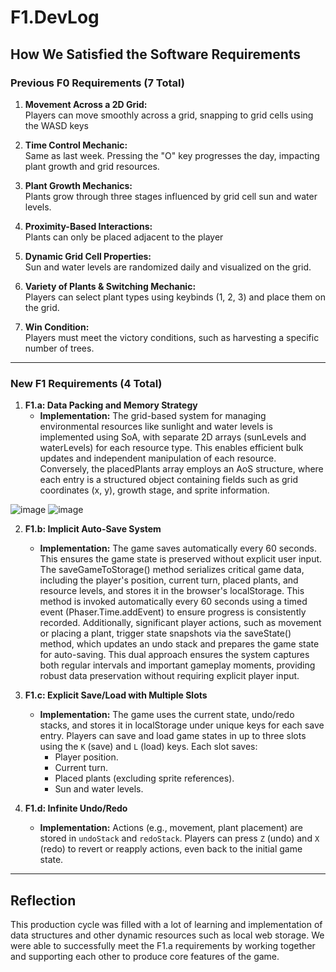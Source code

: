 # F1.DevLog 

## How We Satisfied the Software Requirements  

### Previous F0 Requirements (7 Total)  
1. **Movement Across a 2D Grid:**  
   Players can move smoothly across a grid, snapping to grid cells using the WASD keys  

2. **Time Control Mechanic:**  
   Same as last week. Pressing the "O" key progresses the day, impacting plant growth and grid resources.  

3. **Plant Growth Mechanics:**  
   Plants grow through three stages influenced by grid cell sun and water levels.  

4. **Proximity-Based Interactions:**  
   Plants can only be placed adjacent to the player 

5. **Dynamic Grid Cell Properties:**  
   Sun and water levels are randomized daily and visualized on the grid.  

6. **Variety of Plants & Switching Mechanic:**  
   Players can select plant types using keybinds (1, 2, 3) and place them on the grid.  

7. **Win Condition:**  
   Players must meet the victory conditions, such as harvesting a specific number of trees.  

---

### New F1 Requirements (4 Total)  

1. **F1.a: Data Packing and Memory Strategy**  
   - **Implementation:** The grid-based system for managing environmental resources like sunlight and water levels is implemented using SoA, with separate 2D arrays (sunLevels and waterLevels) for each resource type. This enables efficient bulk updates and independent manipulation of each resource. Conversely, the placedPlants array employs an AoS structure, where each entry is a structured object containing fields such as grid coordinates (x, y), growth stage, and sprite information.


![image](https://github.com/user-attachments/assets/4a9e4202-1da6-4632-a9b3-63bb53e1ed03)
![image](https://github.com/user-attachments/assets/c0c08202-488c-4e20-82f4-7735ab25a363)




2. **F1.b: Implicit Auto-Save System**  
   - **Implementation:** The game saves automatically every 60 seconds. This ensures the game state is preserved without explicit user input. The saveGameToStorage() method serializes critical game data, including the player's position, current turn, placed plants, and resource levels, and stores it in the browser's localStorage. This method is invoked automatically every 60 seconds using a timed event (Phaser.Time.addEvent) to ensure progress is consistently recorded. Additionally, significant player actions, such as movement or placing a plant, trigger state snapshots via the saveState() method, which updates an undo stack and prepares the game state for auto-saving. This dual approach ensures the system captures both regular intervals and important gameplay moments, providing robust data preservation without requiring explicit player input.

3. **F1.c: Explicit Save/Load with Multiple Slots**  
   - **Implementation:** The game uses the current state, undo/redo stacks, and stores it in localStorage under unique keys for each save entry. 
Players can save and load game states in up to three slots using the `K` (save) and `L` (load) keys. Each slot saves:  
     - Player position.  
     - Current turn.  
     - Placed plants (excluding sprite references).  
     - Sun and water levels.  

4. **F1.d: Infinite Undo/Redo**  
   - **Implementation:** Actions (e.g., movement, plant placement) are stored in `undoStack` and `redoStack`. Players can press `Z` (undo) and `X` (redo) to revert or reapply actions, even back to the initial game state.  

---

## Reflection  

This production cycle was filled with a lot of learning and implementation of data structures and other dynamic resources such as local web storage. We were able to successfully meet the F1.a requirements by working together and supporting each other to produce core features of the game.
